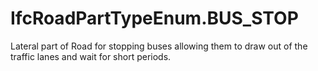 IfcRoadPartTypeEnum.BUS_STOP
============================
Lateral part of Road for stopping buses allowing them to draw out of the
traffic lanes and wait for short periods.  


